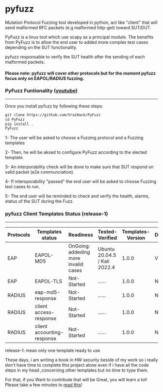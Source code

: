 # pyfuzz
Mutation Protocol Fuzzing tool developed in python, act like "client" that will send malformed RFC packets (e.g malformed http-get) toward SUT/DUT. 

PyFuzz is a linux tool which use scapy as a principal module. The benefits from PyFuzz is to allow the end user to added more complex test cases depending on the SUT functionality.

pyfuzz responsable to verify the SUT health after the sending of each malformed packets.

#### Please note: pyfuzz will cover other protocols but for the moment pyfuzz focus only on EAPOL/RADIUS fuzzing.

### PyFuzz Funtionality ([youtube](https://www.youtube.com/watch?v=jLkujI5uhn4))
-------------------------------------------------------------------------------------------------------------------------------
Once you install pyfuzz by following these steps:
```diff
git clone https://github.com/VraiHack/PyFuzz
cd PyFuzz
pip install .
PyFuzz
``` 
1- The user will be asked to choose a Fuzzing protocol and a Fuzzing templates

2- Then, he will be aksed to configure PyFuzz according to the slected template.

3- An interporability check will be done to make sure that SUT respond on valid packet (e2e communciation).

4- If interoporability "passed" the end user will be asked to choose Fuzzing test cases to run.

5- The end user will be reminded to check and verify the health, alarms, status of the SUT during the Fuzz.

### pyfuzz Client Templates Status (release-1)
-------------------------------------------------------------------------------------------------------------------------------
| Protocols | Templates status | Readiness | Tested-Verified | Templates-Version | Developer.name |
| --- | --- | --- | --- | --- | --- |
| EAP | EAPOL-MD5 | OnGoing: addeding more invalid cases | Ubuntu 20.04.5 / Kali 2022.4  | 1.0.0 | VraiHack
| EAP | EAPOL-TLS | Not-Started | ...... | 1.0.0 | NotAssigned
| RADIUS | eap-md5-response | Not-Started | ...... | 1.0.0 | NotAssigned
| RADIUS | client access-response | Not-Started | ...... | 1.0.0 | NotAssigned
| RADIUS | client accounting-response | Not-Started | ...... | 1.0.0 | NotAssigned

release-1: mean only one template ready to use

These days, i am writing a book in HW security beside of my work so i really don't have time to complete this project alone even if i have all the code steps in my head ,concerning other templates but no time to type them.

For that, if you Want to contribute that will be Great, you will learn a lot! Please take a few minutes to [read this](https://github.com/VraiHack/PyFuzz/blob/main/contribute.md)!
